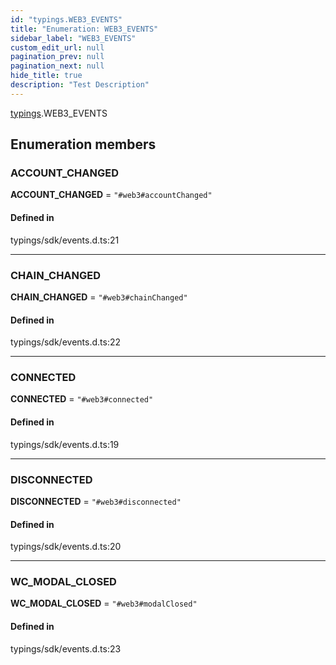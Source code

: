 ```yaml
---
id: "typings.WEB3_EVENTS"
title: "Enumeration: WEB3_EVENTS"
sidebar_label: "WEB3_EVENTS"
custom_edit_url: null
pagination_prev: null
pagination_next: null
hide_title: true
description: "Test Description"
---
```


[typings](../namespaces/typings.md).WEB3_EVENTS

## Enumeration members

### ACCOUNT\_CHANGED

 **ACCOUNT\_CHANGED** = `"#web3#accountChanged"`

#### Defined in

typings/sdk/events.d.ts:21

___

### CHAIN\_CHANGED

 **CHAIN\_CHANGED** = `"#web3#chainChanged"`

#### Defined in

typings/sdk/events.d.ts:22

___

### CONNECTED

 **CONNECTED** = `"#web3#connected"`

#### Defined in

typings/sdk/events.d.ts:19

___

### DISCONNECTED

 **DISCONNECTED** = `"#web3#disconnected"`

#### Defined in

typings/sdk/events.d.ts:20

___

### WC\_MODAL\_CLOSED

 **WC\_MODAL\_CLOSED** = `"#web3#modalClosed"`

#### Defined in

typings/sdk/events.d.ts:23

